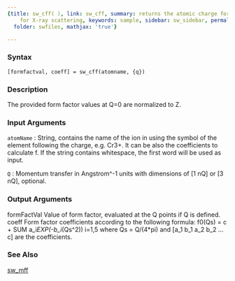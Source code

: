 ```yaml
---
{title: sw_cff( ), link: sw_cff, summary: returns the atomic charge form factor values
    for X-ray scattering, keywords: sample, sidebar: sw_sidebar, permalink: sw_cff.html,
  folder: swfiles, mathjax: 'true'}

---
```


### Syntax

`[formfactval, coeff] = sw_cff(atomname, {q})`

### Description

The provided form factor values at Q=0 are normalized to Z.
 

### Input Arguments

`atomName`
: String, contains the name of the ion in using the symbol of
  the element following the charge, e.g. Cr3+. It can be also
  the coefficients to calculate f. If the string contains
  whitespace, the first word will be used as input.

`Q`
: Momentum transfer in Angstrom^-1 units with dimensions of
  [1 nQ] or [3 nQ], optional.

### Output Arguments

formFactVal   Value of form factor, evaluated at the Q points if Q is
              defined.
coeff         Form factor coefficients according to the following
              formula:
                  f0(Qs) = c + SUM a_i*EXP(-b_i*(Qs^2))
                               i=1,5
              where Qs = Q/(4*pi) and [a_1 b_1 a_2 b_2 ... c] are the
              coefficients.

### See Also

[sw_mff](sw_mff.html)

